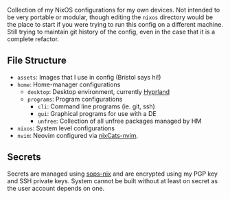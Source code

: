 Collection of my NixOS configurations for my own devices. Not intended to be very portable or modular, though editing the `nixos` directory would be the place to start if you were trying to run this config on a different machine. Still trying to maintain git history of the config, even in the case that it is a complete refactor.

## File Structure

- `assets`: Images that I use in config (Bristol says hi!)
- `home`: Home-manager configurations
  - `desktop`: Desktop environment, currently [Hyprland](https://hypr.land/)
  - `programs`: Program configurations
    - `cli`: Command line programs (ie. git, ssh)
    - `gui`: Graphical programs for use with a DE
    - `unfree`: Collection of all unfree packages managed by HM
- `nixos`: System level configurations
- `nvim`: Neovim configured via [nixCats-nvim](https://github.com/BirdeeHub/nixCats-nvim).

## Secrets

Secrets are managed using [sops-nix](https://github.com/Mic92/sops-nix) and are encrypted using my PGP key and SSH private keys. System cannot be built without at least on secret as the user account depends on one.
